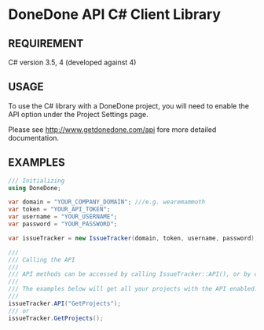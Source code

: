 # DoneDone API C# Client Library

## REQUIREMENT
C# version 3.5, 4 (developed against 4)

## USAGE
To use the C# library with a DoneDone project, you will need to enable the API option under the Project Settings page.

Please see http://www.getdonedone.com/api fore more detailed documentation.

## EXAMPLES
```C#
/// Initializing
using DoneDone;

var domain = "YOUR_COMPANY_DOMAIN"; ///e.g. wearemammoth 
var token = "YOUR_API_TOKEN";
var username = "YOUR_USERNAME";
var password = "YOUR_PASSWORD";

var issueTracker = new IssueTracker(domain, token, username, password);

///
/// Calling the API 
///
/// API methods can be accessed by calling IssueTracker::API(), or by calling the equivalent shorthand.
///
/// The examples below will get all your projects with the API enabled.
///
issueTracker.API("GetProjects");
/// or
issueTracker.GetProjects();
```
